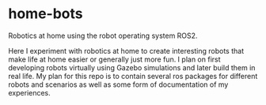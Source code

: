 # home-bots
Robotics at home using the robot operating system ROS2.

Here I experiment with robotics at home to create interesting robots that make life at home easier or generally just more fun.
I plan on first developing robots virtually using Gazebo simulations and later build them in real life.
My plan for this repo is to contain several ros packages for different robots and scenarios as well as some form of documentation of my experiences.
